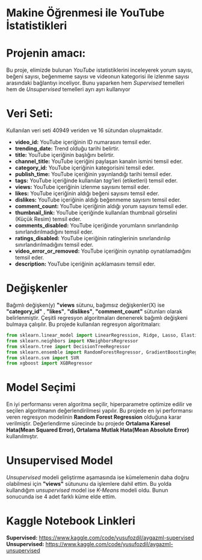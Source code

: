 # Makine Öğrenmesi ile YouTube İstatistikleri

# Projenin amacı:

Bu proje, elimizde bulunan *YouTube* istatistiklerini inceleyerek yorum sayısı, beğeni sayısı, beğenmeme sayısı ve videonun kategorisi ile izlenme sayısı arasındaki bağlantıyı inceliyor. Bunu yaparken hem *Supervised* temelleri hem de *Unsupervised* temelleri ayrı ayrı kullanıyor

# Veri Seti:

Kullanılan veri seti 40949 veriden ve 16 sütundan oluşmaktadır.
* **video_id:** YouTube içeriğinin ID numarasını temsil eder.
* **trending_date:** Trend olduğu tarihi belirtir.
* **title:** YouTube içeriğinin başlığını belirtir.
* **channel_title:** YouTube içeriğini paylaşan kanalın ismini temsil eder.
* **category_id:** YouTube içeriğinin kategorisini temsil eder.
* **publish_time:** YouTube içeriğinin yayınlandığı tarihi temsil eder.
* **tags:** YouTube içeriğinde kullanılan *tag*'leri (etiketleri) temsil eder.
* **views:** YouTube içeriğinin izlenme sayısını temsil eder.
* **likes:** YouTube içeriğinin aldığı beğeni sayısını temsil eder.
* **dislikes:** YouTube içeriğinin aldığı beğenmeme sayısını temsil eder.
* **comment_count:** YouTube içeriğinin aldığı yorum sayısını temsil eder.
* **thumbnail_link:** YouTube içeriğinde kullanılan thumbnail görselini (Küçük Resim) temsil eder.
* **comments_disabled:** YouTube içeriğinde yorumların sınırlandırılıp sınırlandırılmadığını temsil eder.
* **ratings_disabled:** YouTube içeriğinin ratinglerinin sınırlandırılıp sınırlandırılmadığını temsil eder.
* **video_error_or_removed:** YouTube içeriğinin oynatılıp oynatılamadığını temsil eder.
* **description:** YouTube içeriğinin açıklamasını temsil eder.

# Değişkenler

Bağımlı değişken(y) **"views** sütunu, bağımsız değişkenler(X) ise **"category_id"** , **"likes"**, **"dislikes"**, **"comment_count"** sütunları olarak belirlenmiştir. Çeşitli regresyon algoritmaları denenerek bağımlı değişkeni bulmaya çalışılır. Bu projede kullanılan regresyon algoritmaları:
```python
from sklearn.linear_model import LinearRegression, Ridge, Lasso, ElasticNet, BayesianRidge
from sklearn.neighbors import KNeighborsRegressor
from sklearn.tree import DecisionTreeRegressor
from sklearn.ensemble import RandomForestRegressor, GradientBoostingRegressor
from sklearn.svm import SVR
from xgboost import XGBRegressor
```

# Model Seçimi

En iyi performansı veren algoritma seçilir, hiperparametre optimize edilir ve seçilen algoritmanın değerlendirilmesi yapılır. Bu projede en iyi performansı veren regresyon modelinin **Random Forest Regression** olduğuna karar verilmiştir. Değerlendirme sürecinde bu projede **Ortalama Karesel Hata(Mean Squared Error), Ortalama Mutlak Hata(Mean Absolute Error)** kullanılmıştır.

# Unsupervised Model

*Unsupervised* modeli geliştirme aşamasında ise kümelemenin daha doğru olabilmesi için **"views"** sütununu da işlemlere dahil ettim. Bu yolda kullandığım *unsupervised* model ise *K-Means* modeli oldu. Bunun sonucunda ise 4 adet farklı küme elde ettim.


# Kaggle Notebook Linkleri

**Supervised:** https://www.kaggle.com/code/yusufozdil/aygazml-supervised
**Unsupervised:** https://www.kaggle.com/code/yusufozdil/aygazml-unsupervised

